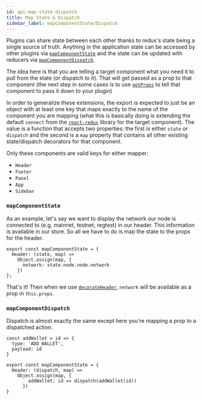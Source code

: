 ```yaml
---
id: api-map-state-dispatch
title: Map State & Dispatch
sidebar_label: mapComponentState/Dispatch
---
```


Plugins can share state between each other thanks to redux's state being a single source of truth. Anything in the application state can be accessed by other plugins via [`mapComponentState`](#mapcomponentstate) and the state can be updated with reducers via [`mapComponentDispatch`](#mapcomponentdispatch).

The idea here is that you are telling a target component what you need it to pull from the state (or dispatch to it). That will get passed as a prop to that component (the next step in some cases is to use [`getProps`](/bpanel-docs/docs/api-getprops.html) to tell that component to pass it down to your plugin)

In order to generalize these extensions, the export is expected to just be an object with at least one key that maps exactly to the name of the component you are mapping (what this is basically doing is extending the default `connect` from the [`react-redux`](https://github.com/reactjs/react-redux/blob/master/docs/api.md#connectmapstatetoprops-mapdispatchtoprops-mergeprops-options) library for the target component). The value is a function that accepts two properties: the first is either `state` or `dispatch` and the second is a `map` property that contains all other existing state/dispatch decorators for that component.

Only these components are valid keys for either mapper:
- `Header`
- `Footer`
- `Panel`
- `App`
- `Sidebar`

### `mapComponentState`
As an example, let's say we want to display the network our node is connected to (e.g. mainnet, testnet, regtest) in our header. This information is available in our store. So all we have to do is map the state to the props for the header.

```
export const mapComponentState = {
  Header: (state, map) =>
    Object.assign(map, {
      network: state.node.node.network
    })
};
```

That's it! Then when we use [`decorateHeader`](/bpanel-docs/docs/api-decorate.html#decorateHeader), `network` will be available as a prop in `this.props`.

### `mapComponentDispatch`
Dispatch is almost exactly the same except here you're mapping a prop to a dispatched action.

```
const addWallet = id => {
  type: 'ADD_WALLET',
  payload: id
}

export const mapComponentState = {
  Header: (dispatch, map) =>
    Object.assign(map, {
        addWallet: id => dispatch(addWallet(id))
      })
}